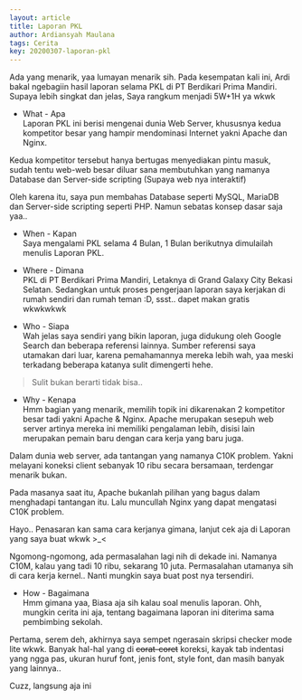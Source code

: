 ```yaml
---
layout: article
title: Laporan PKL
author: Ardiansyah Maulana
tags: Cerita
key: 20200307-laporan-pkl
---
```


Ada yang menarik, yaa lumayan menarik sih. Pada kesempatan kali ini, Ardi bakal ngebagiin hasil laporan selama PKL di PT Berdikari Prima Mandiri. Supaya lebih singkat dan jelas, Saya rangkum menjadi 5W+1H ya wkwk

* What - Apa  
Laporan PKL ini berisi mengenai dunia Web Server, khususnya kedua kompetitor besar yang hampir mendominasi Internet yakni Apache dan Nginx.  

Kedua kompetitor tersebut hanya bertugas menyediakan pintu masuk, sudah tentu web-web besar diluar sana membutuhkan yang namanya Database dan Server-side scripting (Supaya web nya interaktif)  

Oleh karena itu, saya pun membahas Database seperti MySQL, MariaDB dan Server-side scripting seperti PHP. Namun sebatas konsep dasar saja yaa..  

* When - Kapan  
Saya mengalami PKL selama 4 Bulan, 1 Bulan berikutnya dimulailah menulis Laporan PKL.  

* Where - Dimana  
PKL di PT Berdikari Prima Mandiri, Letaknya di Grand Galaxy City Bekasi Selatan. Sedangkan untuk proses pengerjaan laporan saya kerjakan di rumah sendiri dan rumah teman :D, ssst.. dapet makan gratis wkwkwkwk  

* Who - Siapa  
Wah jelas saya sendiri yang bikin laporan, juga didukung oleh Google Search dan beberapa referensi lainnya. Sumber referensi saya utamakan dari luar, karena pemahamannya mereka lebih wah, yaa meski terkadang beberapa katanya sulit dimengerti hehe.
> Sulit bukan berarti tidak bisa..

* Why - Kenapa  
Hmm bagian yang menarik, memilih topik ini dikarenakan 2 kompetitor besar tadi yakni Apache & Nginx. Apache merupakan sesepuh web server artinya mereka ini memiliki pengalaman lebih, disisi lain merupakan pemain baru dengan cara kerja yang baru juga.  

Dalam dunia web server, ada tantangan yang namanya C10K problem. Yakni melayani koneksi client sebanyak 10 ribu secara bersamaan, terdengar menarik bukan.  

Pada masanya saat itu, Apache bukanlah pilihan yang bagus dalam menghadapi tantangan itu. Lalu muncullah Nginx yang dapat mengatasi C10K problem.  

Hayo.. Penasaran kan sama cara kerjanya gimana, lanjut cek aja di Laporan yang saya buat wkwk >\_<  

Ngomong-ngomong, ada permasalahan lagi nih di dekade ini. Namanya C10M, kalau yang tadi 10 ribu, sekarang 10 juta. Permasalahan utamanya sih di cara kerja kernel.. Nanti mungkin saya buat post nya tersendiri.  

* How - Bagaimana  
Hmm gimana yaa, Biasa aja sih kalau soal menulis laporan. Ohh, mungkin cerita ini aja, tentang bagaimana laporan ini diterima sama pembimbing sekolah.  

Pertama, serem deh, akhirnya saya sempet ngerasain skripsi checker mode lite wkwk. Banyak hal-hal yang di ~~corat-coret~~ koreksi, kayak tab indentasi yang ngga pas, ukuran huruf font, jenis font, style font, dan masih banyak yang lainnya..  

Cuzz, langsung aja ini
